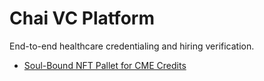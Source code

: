 # Chai VC Platform

End-to-end healthcare credentialing and hiring verification.

- [Soul-Bound NFT Pallet for CME Credits](docs/soulbound_cme_pallet.md)

